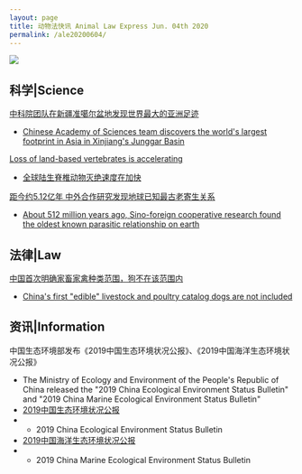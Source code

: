 ```yaml
---
layout: page
title: 动物法快讯 Animal Law Express Jun. 04th 2020
permalink: /ale20200604/
---
```

![](http://alawcn.github.io/images/aleicon.png)


## 科学|Science

[中科院团队在新疆准噶尔盆地发现世界最大的亚洲足迹](http://www.chinanews.com/gn/2020/06-04/9202983.shtml)
- [Chinese Academy of Sciences team discovers the world's largest footprint in Asia in Xinjiang's Junggar Basin](https://www.tellerreport.com/life/2020-06-04-chinese-academy-of-sciences-team-discovers-the-world-s-largest-footprint-in-asia-in-xinjiang-s-junggar-basin.ryzWHqzU38.html)

[Loss of land-based vertebrates is accelerating](https://www.sciencedaily.com/releases/2020/06/200601152153.htm)
- [全球陆生脊椎动物灭绝速度在加快]( http://tech.ce.cn/news/202006/03/t20200603_35033311.shtml)

[距今约5.12亿年 中外合作研究发现地球已知最古老寄生关系]( http://www.chinanews.com/gn/2020/06-03/9202388.shtml)
- [About 512 million years ago, Sino-foreign cooperative research found the oldest known parasitic relationship on earth]( http://www.tellerreport.com/life/2020-06-04-about-512-million-years-ago--sino-foreign-cooperative-research-found-the-oldest-known-parasitic-relationship-on-earth.SJlRCMpBhU.html)

## 法律|Law

[中国首次明确家畜家禽种类范围，狗不在该范围内]( http://www.ce.cn/xwzx/gnsz/gdxw/202006/01/t20200601_35011957.shtml)
- [China's first "edible" livestock and poultry catalog dogs are not included]( https://www.tellerreport.com/business/2020-05-29-china-s-first-%22edible%22-livestock-and-poultry-catalog-dogs-are-not-included.B1gBXaDCjI.html)

## 资讯|Information

中国生态环境部发布《2019中国生态环境状况公报》、《2019中国海洋生态环境状况公报》
- The Ministry of Ecology and Environment of the People's Republic of China released the "2019 China Ecological Environment Status Bulletin" and "2019 China Marine Ecological Environment Status Bulletin"
-	[2019中国生态环境状况公报]( http://www.mee.gov.cn/hjzl/sthjzk/zghjzkgb/202006/P020200602509464172096.pdf)
- - 2019 China Ecological Environment Status Bulletin
-	[2019中国海洋生态环境状况公报]( http://www.mee.gov.cn/hjzl/sthjzk/jagb/202006/P020200603371117871012.pdf)
- - 2019 China Marine Ecological Environment Status Bulletin




